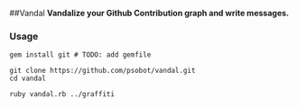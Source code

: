 ##Vandal
**Vandalize your Github Contribution graph and write messages.**

### Usage ###
    gem install git # TODO: add gemfile
    
    git clone https://github.com/psobot/vandal.git 
    cd vandal
    
    ruby vandal.rb ../graffiti
